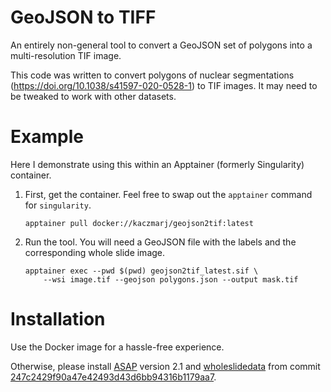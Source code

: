 # GeoJSON to TIFF

An entirely non-general tool to convert a GeoJSON set of polygons into a multi-resolution TIF image.

This code was written to convert polygons of nuclear segmentations (https://doi.org/10.1038/s41597-020-0528-1)
to TIF images. It may need to be tweaked to work with other datasets.

# Example

Here I demonstrate using this within an Apptainer (formerly Singularity) container.

1. First, get the container. Feel free to swap out the `apptainer` command for `singularity`.

    ```
    apptainer pull docker://kaczmarj/geojson2tif:latest
    ```

2. Run the tool. You will need a GeoJSON file with the labels and the corresponding whole slide image.

    ```
    apptainer exec --pwd $(pwd) geojson2tif_latest.sif \
        --wsi image.tif --geojson polygons.json --output mask.tif
    ```

# Installation

Use the Docker image for a hassle-free experience.

Otherwise, please install [ASAP](https://github.com/computationalpathologygroup/ASAP) version 2.1
and [wholeslidedata](https://github.com/DIAGNijmegen/pathology-whole-slide-data) from
commit [247c2429f90a47e42493d43d6bb94316b1179aa7](https://github.com/DIAGNijmegen/pathology-whole-slide-data/tree/247c2429f90a47e42493d43d6bb94316b1179aa7).
